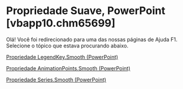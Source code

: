 
# Propriedade Suave, PowerPoint [vbapp10.chm65699]

Olá! Você foi redirecionado para uma das nossas páginas de Ajuda F1. Selecione o tópico que estava procurando abaixo.

[Propriedade LegendKey.Smooth (PowerPoint)](http://msdn.microsoft.com/library/7ba0f917-8e65-047d-513c-004ecef82aac%28Office.15%29.aspx)

[Propriedade AnimationPoints.Smooth (PowerPoint)](http://msdn.microsoft.com/library/cf41b527-91cc-81ac-ebb8-8fdf40bee5df%28Office.15%29.aspx)

[Propriedade Series.Smooth (PowerPoint)](http://msdn.microsoft.com/library/fff72f72-25f3-801c-67eb-b801102c8aed%28Office.15%29.aspx)
